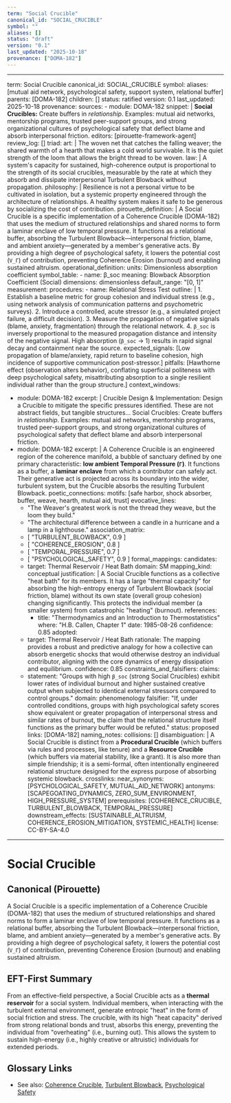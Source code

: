 ```yaml
---
term: "Social Crucible"
canonical_id: "SOCIAL_CRUCIBLE"
symbol: ""
aliases: []
status: "draft"
version: "0.1"
last_updated: "2025-10-18"
provenance: ["DOMA-182"]
---
```


---
term: Social Crucible
canonical_id: SOCIAL_CRUCIBLE
symbol:
aliases: [mutual aid network, psychological safety, support system, relational buffer]
parents: [DOMA-182]
children: []
status: ratified
version: 0.1
last_updated: 2025-10-18
provenance:
  sources:
    - module: DOMA-182
      snippet: |
        **Social Crucibles:** Create buffers in *relationship*. Examples: mutual aid networks, mentorship programs, trusted peer-support groups, and strong organizational cultures of psychological safety that deflect blame and absorb interpersonal friction.
  editors: [pirouette-framework-agent]
  review_log: []
triad:
  art: |
    The woven net that catches the falling weaver; the shared warmth of a hearth that makes a cold world survivable. It is the quiet strength of the loom that allows the bright thread to be woven.
  law: |
    A system's capacity for sustained, high-coherence output is proportional to the strength of its social crucibles, measurable by the rate at which they absorb and dissipate interpersonal Turbulent Blowback without propagation.
  philosophy: |
    Resilience is not a personal virtue to be cultivated in isolation, but a systemic property engineered through the architecture of relationships. A healthy system makes it safe to be generous by socializing the cost of contribution.
pirouette_definition: |
  A Social Crucible is a specific implementation of a Coherence Crucible (DOMA-182) that uses the medium of structured relationships and shared norms to form a laminar enclave of low temporal pressure. It functions as a relational buffer, absorbing the Turbulent Blowback—interpersonal friction, blame, and ambient anxiety—generated by a member's generative acts. By providing a high degree of psychological safety, it lowers the potential cost (`V_Γ`) of contribution, preventing Coherence Erosion (burnout) and enabling sustained altruism.
operational_definition:
  units: Dimensionless absorption coefficient
  symbol_table:
    - name: β_soc
      meaning: Blowback Absorption Coefficient (Social)
      dimensions: dimensionless
      default_range: "[0, 1]"
  measurement:
    procedures:
      - name: Relational Stress Test
        outline: |
          1. Establish a baseline metric for group cohesion and individual stress (e.g., using network analysis of communication patterns and psychometric surveys).
          2. Introduce a controlled, acute stressor (e.g., a simulated project failure, a difficult decision).
          3. Measure the propagation of negative signals (blame, anxiety, fragmentation) through the relational network.
          4. `β_soc` is inversely proportional to the measured propagation distance and intensity of the negative signal. High absorption (`β_soc` → 1) results in rapid signal decay and containment near the source.
        expected_signals: [Low propagation of blame/anxiety, rapid return to baseline cohesion, high incidence of supportive communication post-stressor.]
        pitfalls: [Hawthorne effect (observation alters behavior), conflating superficial politeness with deep psychological safety, misattributing absorption to a single resilient individual rather than the group structure.]
context_windows:
  - module: DOMA-182
    excerpt: |
      Crucible Design & Implementation: Design a Crucible to mitigate the specific pressures identified. These are not abstract fields, but tangible structures... Social Crucibles: Create buffers in *relationship*. Examples: mutual aid networks, mentorship programs, trusted peer-support groups, and strong organizational cultures of psychological safety that deflect blame and absorb interpersonal friction.
  - module: DOMA-182
    excerpt: |
      A Coherence Crucible is an engineered region of the coherence manifold, a bubble of sanctuary defined by one primary characteristic: **low ambient Temporal Pressure (`Γ`)**. It functions as a buffer, a **laminar enclave** from which a contributor can safely act. Their generative act is projected across its boundary into the wider, turbulent system, but the Crucible absorbs the resulting Turbulent Blowback.
poetic_connections:
  motifs: [safe harbor, shock absorber, buffer, weave, hearth, mutual aid, trust]
  evocative_lines:
    - "The Weaver's greatest work is not the thread they weave, but the loom they build."
    - "The architectural difference between a candle in a hurricane and a lamp in a lighthouse."
  association_matrix:
    - [ "TURBULENT_BLOWBACK", 0.9 ]
    - [ "COHERENCE_EROSION", 0.8 ]
    - [ "TEMPORAL_PRESSURE", 0.7 ]
    - [ "PSYCHOLOGICAL_SAFETY", 0.9 ]
formal_mappings:
  candidates:
    - target: Thermal Reservoir / Heat Bath
      domain: SM
      mapping_kind: conceptual
      justification: |
        A Social Crucible functions as a collective "heat bath" for its members. It has a large "thermal capacity" for absorbing the high-entropy energy of Turbulent Blowback (social friction, blame) without its own state (overall group cohesion) changing significantly. This protects the individual member (a smaller system) from catastrophic "heating" (burnout).
      references:
        - title: "Thermodynamics and an Introduction to Thermostatistics"
          where: "H.B. Callen, Chapter 1"
          date: 1985-08-26
      confidence: 0.85
  adopted:
    - target: Thermal Reservoir / Heat Bath
      rationale: The mapping provides a robust and predictive analogy for how a collective can absorb energetic shocks that would otherwise destroy an individual contributor, aligning with the core dynamics of energy dissipation and equilibrium.
      confidence: 0.85
constraints_and_falsifiers:
  claims:
    - statement: "Groups with high `β_soc` (strong Social Crucibles) exhibit lower rates of individual burnout and higher sustained creative output when subjected to identical external stressors compared to control groups."
      domain: phenomenology
      falsifier: "If, under controlled conditions, groups with high psychological safety scores show equivalent or greater propagation of interpersonal stress and similar rates of burnout, the claim that the relational structure itself functions as the primary buffer would be refuted."
      status: proposed
      links: [DOMA-182]
naming_notes:
  collisions: []
  disambiguation: |
    A Social Crucible is distinct from a **Procedural Crucible** (which buffers via rules and processes, like tenure) and a **Resource Crucible** (which buffers via material stability, like a grant). It is also more than simple friendship; it is a semi-formal, often intentionally engineered relational structure designed for the express purpose of absorbing systemic blowback.
crosslinks:
  near_synonyms: [PSYCHOLOGICAL_SAFETY, MUTUAL_AID_NETWORK]
  antonyms: [SCAPEGOATING_DYNAMICS, ZERO_SUM_ENVIRONMENT, HIGH_PRESSURE_SYSTEM]
  prerequisites: [COHERENCE_CRUCIBLE, TURBULENT_BLOWBACK, TEMPORAL_PRESSURE]
  downstream_effects: [SUSTAINABLE_ALTRUISM, COHERENCE_EROSION_MITIGATION, SYSTEMIC_HEALTH]
license: CC-BY-SA-4.0
---

# Social Crucible

## Canonical (Pirouette)
A Social Crucible is a specific implementation of a Coherence Crucible (DOMA-182) that uses the medium of structured relationships and shared norms to form a laminar enclave of low temporal pressure. It functions as a relational buffer, absorbing the Turbulent Blowback—interpersonal friction, blame, and ambient anxiety—generated by a member's generative acts. By providing a high degree of psychological safety, it lowers the potential cost (`V_Γ`) of contribution, preventing Coherence Erosion (burnout) and enabling sustained altruism.

## EFT-First Summary
From an effective-field perspective, a Social Crucible acts as a **thermal reservoir** for a social system. Individual members, when interacting with the turbulent external environment, generate entropic "heat" in the form of social friction and stress. The crucible, with its high "heat capacity" derived from strong relational bonds and trust, absorbs this energy, preventing the individual from "overheating" (i.e., burning out). This allows the system to sustain high-energy (i.e., highly creative or altruistic) individuals for extended periods.

## Glossary Links
- See also: [Coherence Crucible](link-to-entry), [Turbulent Blowback](link-to-entry), [Psychological Safety](link-to-entry)
